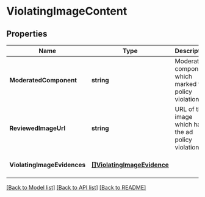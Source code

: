 # ViolatingImageContent

## Properties
Name | Type | Description | Notes
------------ | ------------- | ------------- | -------------
**ModeratedComponent** | **string** | Moderation component which marked the policy violation. | [optional] [default to null]
**ReviewedImageUrl** | **string** | URL of the image which has the ad policy violation. | [optional] [default to null]
**ViolatingImageEvidences** | [**[]ViolatingImageEvidence**](ViolatingImageEvidence.md) |  | [optional] [default to null]

[[Back to Model list]](../README.md#documentation-for-models) [[Back to API list]](../README.md#documentation-for-api-endpoints) [[Back to README]](../README.md)

